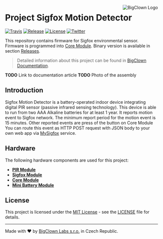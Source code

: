 <a href="https://www.bigclown.com"><img src="https://s3.eu-central-1.amazonaws.com/bigclown/gh-readme-logo.png" alt="BigClown Logo" align="right"></a>

# Project Sigfox Motion Detector

[![Travis](https://img.shields.io/travis/bigclownlabs/bcp-sigfox-motion-detector/master.svg)](https://travis-ci.org/bigclownlabs/bcp-sigfox-motion-detector)
[![Release](https://img.shields.io/github/release/bigclownlabs/bcp-sigfox-motion-detector.svg)](https://github.com/bigclownlabs/bcp-sigfox-motion-detector/releases)
[![License](https://img.shields.io/github/license/bigclownlabs/bcp-sigfox-motion-detector.svg)](https://github.com/bigclownlabs/bcp-sigfox-motion-detector/blob/master/LICENSE)
[![Twitter](https://img.shields.io/twitter/follow/BigClownLabs.svg?style=social&label=Follow)](https://twitter.com/BigClownLabs)

This repository contains firmware for Sigfox environmental sensor.
Firmware is programmed into [Core Module](https://shop.bigclown.com/products/core-module).
Binary version is available in section [Releases](https://github.com/bigclownlabs/bcp-sigfox-motion-detector/releases).

> Detailed information about this project can be found in [BigClown Documentation](https://doc.bigclown.com).

**TODO** Link to documentation article
**TODO** Photo of the assembly

## Introduction

Sigfox Motion Detector is a battery-operated indoor device integrating digital PIR sensor (passive infrared sensing technology).
This device is able to run from two AAA Alkaline batteries for at least 1 year.
It reports motion event to Sigfox network.
The minimum report period for the motion event is 15 minutes.
Other reported events are press of the button on Core Module
You can route this event as HTTP POST request with JSON body to your own web app via [MySigfox](https://www.mysigfox.com) service.

## Hardware

The following hardware components are used for this project:

* **[PIR Module](https://shop.bigclown.com/products/pir-module)**
* **[Sigfox Module](https://shop.bigclown.com/products/sigfox-module)**
* **[Core Module](https://shop.bigclown.com/products/core-module)**
* **[Mini Battery Module](https://shop.bigclown.com/products/minibattery-module)**

## License

This project is licensed under the [MIT License](https://opensource.org/licenses/MIT/) - see the [LICENSE](LICENSE) file for details.

---

Made with ❤ by [BigClown Labs s.r.o.](https://www.bigclown.com) in Czech Republic.

